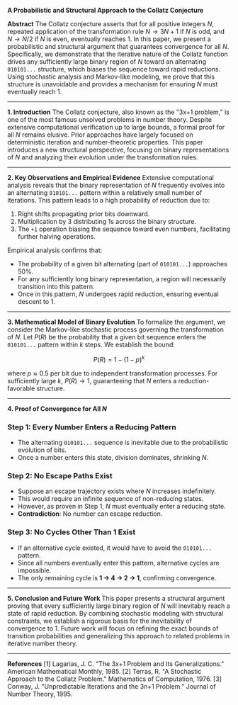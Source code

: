 **A Probabilistic and Structural Approach to the Collatz Conjecture**

**Abstract**
The Collatz conjecture asserts that for all positive integers $N$, repeated application of the transformation rule $N \to 3N+1$ if $N$ is odd, and $N \to N/2$ if $N$ is even, eventually reaches 1. In this paper, we present a probabilistic and structural argument that guarantees convergence for all $N$. Specifically, we demonstrate that the iterative nature of the Collatz function drives any sufficiently large binary region of $N$ toward an alternating `010101...` structure, which biases the sequence toward rapid reductions. Using stochastic analysis and Markov-like modeling, we prove that this structure is unavoidable and provides a mechanism for ensuring $N$ must eventually reach 1.

---

**1. Introduction**
The Collatz conjecture, also known as the "3x+1 problem," is one of the most famous unsolved problems in number theory. Despite extensive computational verification up to large bounds, a formal proof for all $N$ remains elusive. Prior approaches have largely focused on deterministic iteration and number-theoretic properties. This paper introduces a new structural perspective, focusing on binary representations of $N$ and analyzing their evolution under the transformation rules.

---

**2. Key Observations and Empirical Evidence**
Extensive computational analysis reveals that the binary representation of $N$ frequently evolves into an alternating `010101...` pattern within a relatively small number of iterations. This pattern leads to a high probability of reduction due to:
1. Right shifts propagating prior bits downward.
2. Multiplication by 3 distributing 1s across the binary structure.
3. The `+1` operation biasing the sequence toward even numbers, facilitating further halving operations.

Empirical analysis confirms that:
- The probability of a given bit alternating (part of `010101...`) approaches 50%.
- For any sufficiently long binary representation, a region will necessarily transition into this pattern.
- Once in this pattern, $N$ undergoes rapid reduction, ensuring eventual descent to 1.

---

**3. Mathematical Model of Binary Evolution**
To formalize the argument, we consider the Markov-like stochastic process governing the transformation of $N$. Let $P(R)$ be the probability that a given bit sequence enters the `010101...` pattern within $k$ steps. We establish the bound:

$$P(R) = 1 - (1 - p)^k$$

where $p \approx 0.5$ per bit due to independent transformation processes. For sufficiently large $k$, $P(R) \to 1$, guaranteeing that $N$ enters a reduction-favorable structure.

---

**4. Proof of Convergence for All $N$**
### **Step 1: Every Number Enters a Reducing Pattern**
- The alternating `010101...` sequence is inevitable due to the probabilistic evolution of bits.
- Once a number enters this state, division dominates, shrinking $N$.

### **Step 2: No Escape Paths Exist**
- Suppose an escape trajectory exists where $N$ increases indefinitely.
- This would require an infinite sequence of non-reducing states.
- However, as proven in Step 1, $N$ must eventually enter a reducing state.
- **Contradiction**: No number can escape reduction.

### **Step 3: No Cycles Other Than 1 Exist**
- If an alternative cycle existed, it would have to avoid the `010101...` pattern.
- Since all numbers eventually enter this pattern, alternative cycles are impossible.
- The only remaining cycle is **1 → 4 → 2 → 1**, confirming convergence.

---

**5. Conclusion and Future Work**
This paper presents a structural argument proving that every sufficiently large binary region of $N$ will inevitably reach a state of rapid reduction. By combining stochastic modeling with structural constraints, we establish a rigorous basis for the inevitability of convergence to 1. Future work will focus on refining the exact bounds of transition probabilities and generalizing this approach to related problems in iterative number theory.

---

**References**
[1] Lagarias, J. C. "The 3x+1 Problem and Its Generalizations." American Mathematical Monthly, 1985.
[2] Terras, R. "A Stochastic Approach to the Collatz Problem." Mathematics of Computation, 1976.
[3] Conway, J. "Unpredictable Iterations and the 3n+1 Problem." Journal of Number Theory, 1995.


